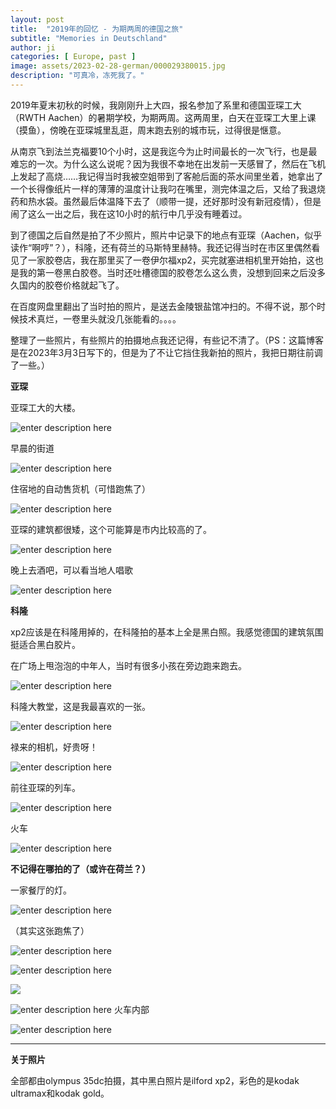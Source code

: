 ```yaml
---
layout: post
title:  "2019年的回忆 - 为期两周的德国之旅"
subtitle: "Memories in Deutschland"
author: ji
categories: [ Europe, past ]
image: assets/2023-02-28-german/000029380015.jpg
description: "可真冷，冻死我了。"
---
```


2019年夏末初秋的时候，我刚刚升上大四，报名参加了系里和德国亚琛工大（RWTH Aachen）的暑期学校，为期两周。这两周里，白天在亚琛工大里上课（摸鱼），傍晚在亚琛城里乱逛，周末跑去别的城市玩，过得很是惬意。

从南京飞到法兰克福要10个小时，这是我迄今为止时间最长的一次飞行，也是最难忘的一次。为什么这么说呢？因为我很不幸地在出发前一天感冒了，然后在飞机上发起了高烧……我记得当时我被空姐带到了客舱后面的茶水间里坐着，她拿出了一个长得像纸片一样的薄薄的温度计让我叼在嘴里，测完体温之后，又给了我退烧药和热水袋。虽然最后体温降下去了（顺带一提，还好那时没有新冠疫情），但是闹了这么一出之后，我在这10小时的航行中几乎没有睡着过。

到了德国之后自然是拍了不少照片，照片中记录下的地点有亚琛（Aachen，似乎读作“啊哼”？），科隆，还有荷兰的马斯特里赫特。我还记得当时在市区里偶然看见了一家胶卷店，我在那里买了一卷伊尔福xp2，买完就塞进相机里开始拍，这也是我的第一卷黑白胶卷。当时还吐槽德国的胶卷怎么这么贵，没想到回来之后没多久国内的胶卷价格就起飞了。

在百度网盘里翻出了当时拍的照片，是送去金陵银盐馆冲扫的。不得不说，那个时候技术真烂，一卷里头就没几张能看的。。。。

整理了一些照片，有些照片的拍摄地点我还记得，有些记不清了。（PS：这篇博客是在2023年3月3日写下的，但是为了不让它挡住我新拍的照片，我把日期往前调了一些。）

**亚琛**

亚琛工大的大楼。

![enter description here](../assets/2023-02-28-german/000029380015.jpg)

早晨的街道

![enter description here](../assets/2023-02-28-german/000029380022.jpg)

住宿地的自动售货机（可惜跑焦了）

![enter description here](../assets/2023-02-28-german/000029380023.jpg)

亚琛的建筑都很矮，这个可能算是市内比较高的了。

![enter description here](../assets/2023-02-28-german/000029380006.jpg)

晚上去酒吧，可以看当地人唱歌

![enter description here](../assets/2023-02-28-german/000008900017.jpg)



**科隆**

xp2应该是在科隆用掉的，在科隆拍的基本上全是黑白照。我感觉德国的建筑氛围挺适合黑白胶片。

在广场上甩泡泡的中年人，当时有很多小孩在旁边跑来跑去。

![enter description here](../assets/2023-02-28-german/000029400019.jpg)

科隆大教堂，这是我最喜欢的一张。

![enter description here](../assets/2023-02-28-german/000029400023.jpg)

禄来的相机，好贵呀！

![enter description here](../assets/2023-02-28-german/000029400024.jpg)


前往亚琛的列车。

![enter description here](../assets/2023-02-28-german/000029400003.jpg)

火车

![enter description here](../assets/2023-02-28-german/000029400015.jpg)


**不记得在哪拍的了（或许在荷兰？）**

一家餐厅的灯。

![enter description here](../assets/2023-02-28-german/000029390036.jpg)


（其实这张跑焦了）

![enter description here](../assets/2023-02-28-german/000029390024.jpg)

![enter description here](../assets/2023-02-28-german/000029390014.jpg)

![](../assets/2023-02-28-german/000029390005.jpg)

![enter description here](../assets/2023-02-28-german/000008900005.jpg)
火车内部

![enter description here](../assets/2023-02-28-german/000008900015.jpg)

----

**关于照片**

全部都由olympus 35dc拍摄，其中黑白照片是ilford xp2，彩色的是kodak ultramax和kodak gold。